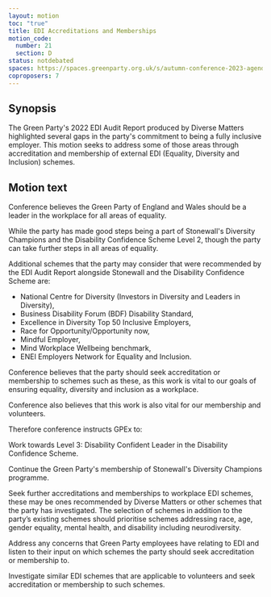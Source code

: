 ```yaml
---
layout: motion
toc: "true"
title: EDI Accreditations and Memberships
motion_code:
  number: 21
  section: D
status: notdebated
spaces: https://spaces.greenparty.org.uk/s/autumn-conference-2023-agenda-forum/post/post/view?id=11020
coproposers: 7
---
```

## Synopsis

The Green Party's 2022 EDI Audit Report produced by Diverse Matters highlighted several gaps in the party's commitment to being a fully inclusive employer. This motion seeks to address some of those areas through accreditation and membership of external EDI (Equality, Diversity and Inclusion) schemes.

## Motion text

Conference believes the Green Party of England and Wales should be a leader in the workplace for all areas of equality.

While the party has made good steps being a part of Stonewall's Diversity Champions and the Disability Confidence Scheme Level 2, though the party can take further steps in all areas of equality.

Additional schemes that the party may consider that were recommended by the EDI Audit Report alongside Stonewall and the Disability Confidence Scheme are:

* National Centre for Diversity (Investors in Diversity and Leaders in Diversity),
* Business Disability Forum (BDF) Disability Standard,
* Excellence in Diversity Top 50 Inclusive Employers,
* Race for Opportunity/Opportunity now,
* Mindful Employer,
* Mind Workplace Wellbeing benchmark,
* ENEI Employers Network for Equality and Inclusion.

Conference believes that the party should seek accreditation or membership to schemes such as these, as this work is vital to our goals of ensuring equality, diversity and inclusion as a workplace.

Conference also believes that this work is also vital for our membership and volunteers.

Therefore conference instructs GPEx to:

Work towards Level 3: Disability Confident Leader in the Disability Confidence Scheme.

Continue the Green Party's membership of Stonewall's Diversity Champions programme.

Seek further accreditations and memberships to workplace EDI schemes, these may be ones recommended by Diverse Matters or other schemes that the party has investigated. The selection of schemes in addition to the party’s existing schemes should prioritise schemes addressing race, age, gender equality, mental health, and disability including neurodiversity.

Address any concerns that Green Party employees have relating to EDI and listen to their input on which schemes the party should seek accreditation or membership to.

Investigate similar EDI schemes that are applicable to volunteers and seek accreditation or membership to such schemes.